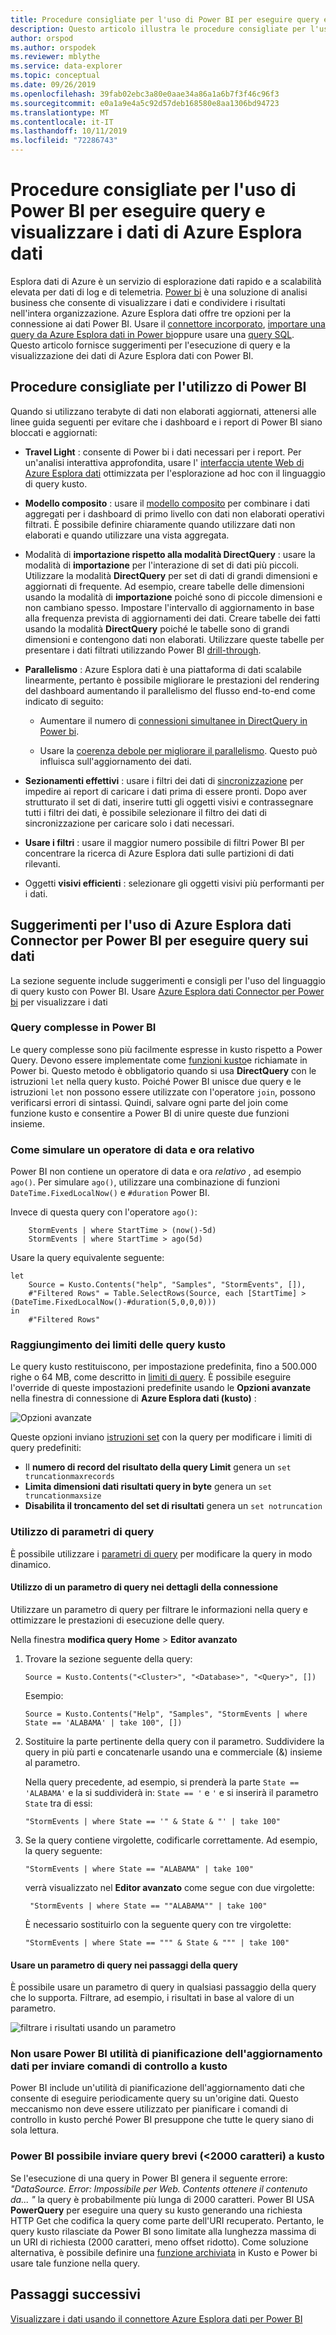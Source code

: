 ```yaml
---
title: Procedure consigliate per l'uso di Power BI per eseguire query e visualizzare i dati di Azure Esplora dati
description: Questo articolo illustra le procedure consigliate per l'uso di Power BI per eseguire query e visualizzare i dati di Esplora dati di Azure.
author: orspod
ms.author: orspodek
ms.reviewer: mblythe
ms.service: data-explorer
ms.topic: conceptual
ms.date: 09/26/2019
ms.openlocfilehash: 39fab02ebc3a80e0aae34a86a1a6b7f3f46c96f3
ms.sourcegitcommit: e0a1a9e4a5c92d57deb168580e8aa1306bd94723
ms.translationtype: MT
ms.contentlocale: it-IT
ms.lasthandoff: 10/11/2019
ms.locfileid: "72286743"
---
```

# <a name="best-practices-for-using-power-bi-to-query-and-visualize-azure-data-explorer-data"></a>Procedure consigliate per l'uso di Power BI per eseguire query e visualizzare i dati di Azure Esplora dati

Esplora dati di Azure è un servizio di esplorazione dati rapido e a scalabilità elevata per dati di log e di telemetria. [Power bi](https://docs.microsoft.com/power-bi/) è una soluzione di analisi business che consente di visualizzare i dati e condividere i risultati nell'intera organizzazione. Azure Esplora dati offre tre opzioni per la connessione ai dati Power BI. Usare il [connettore incorporato](power-bi-connector.md), [importare una query da Azure Esplora dati in Power bi](power-bi-imported-query.md)oppure usare una [query SQL](power-bi-sql-query.md). Questo articolo fornisce suggerimenti per l'esecuzione di query e la visualizzazione dei dati di Azure Esplora dati con Power BI. 

## <a name="best-practices-for-using-power-bi"></a>Procedure consigliate per l'utilizzo di Power BI 

Quando si utilizzano terabyte di dati non elaborati aggiornati, attenersi alle linee guida seguenti per evitare che i dashboard e i report di Power BI siano bloccati e aggiornati:

* **Travel Light** : consente di Power bi i dati necessari per i report. Per un'analisi interattiva approfondita, usare l' [interfaccia utente Web di Azure Esplora dati](web-query-data.md) ottimizzata per l'esplorazione ad hoc con il linguaggio di query kusto.

* **Modello composito** : usare il [modello composito](https://docs.microsoft.com/power-bi/desktop-composite-models) per combinare i dati aggregati per i dashboard di primo livello con dati non elaborati operativi filtrati. È possibile definire chiaramente quando utilizzare dati non elaborati e quando utilizzare una vista aggregata. 

* Modalità di **importazione rispetto alla modalità DirectQuery** : usare la modalità di **importazione** per l'interazione di set di dati più piccoli. Utilizzare la modalità **DirectQuery** per set di dati di grandi dimensioni e aggiornati di frequente. Ad esempio, creare tabelle delle dimensioni usando la modalità di **importazione** poiché sono di piccole dimensioni e non cambiano spesso. Impostare l'intervallo di aggiornamento in base alla frequenza prevista di aggiornamenti dei dati. Creare tabelle dei fatti usando la modalità **DirectQuery** poiché le tabelle sono di grandi dimensioni e contengono dati non elaborati. Utilizzare queste tabelle per presentare i dati filtrati utilizzando Power BI [drill-through](https://docs.microsoft.com/power-bi/desktop-drillthrough).

* **Parallelismo** : Azure Esplora dati è una piattaforma di dati scalabile linearmente, pertanto è possibile migliorare le prestazioni del rendering del dashboard aumentando il parallelismo del flusso end-to-end come indicato di seguito:

   * Aumentare il numero di [connessioni simultanee in DirectQuery in Power bi](https://docs.microsoft.com/power-bi/desktop-directquery-about#maximum-number-of-connections-option-for-directquery).

   * Usare la [coerenza debole per migliorare il parallelismo](/azure/kusto/concepts/queryconsistency). Questo può influisca sull'aggiornamento dei dati.

* **Sezionamenti effettivi** : usare i filtri dei dati di [sincronizzazione](https://docs.microsoft.com/power-bi/visuals/power-bi-visualization-slicers#sync-and-use-slicers-on-other-pages) per impedire ai report di caricare i dati prima di essere pronti. Dopo aver strutturato il set di dati, inserire tutti gli oggetti visivi e contrassegnare tutti i filtri dei dati, è possibile selezionare il filtro dei dati di sincronizzazione per caricare solo i dati necessari.

* **Usare i filtri** : usare il maggior numero possibile di filtri Power BI per concentrare la ricerca di Azure Esplora dati sulle partizioni di dati rilevanti.

* Oggetti **visivi efficienti** : selezionare gli oggetti visivi più performanti per i dati.

## <a name="tips-for-using-the-azure-data-explorer-connector-for-power-bi-to-query-data"></a>Suggerimenti per l'uso di Azure Esplora dati Connector per Power BI per eseguire query sui dati

La sezione seguente include suggerimenti e consigli per l'uso del linguaggio di query kusto con Power BI. Usare [Azure Esplora dati Connector per Power bi](power-bi-connector.md) per visualizzare i dati

### <a name="complex-queries-in-power-bi"></a>Query complesse in Power BI

Le query complesse sono più facilmente espresse in kusto rispetto a Power Query. Devono essere implementate come [funzioni kusto](/azure/kusto/query/functions)e richiamate in Power bi. Questo metodo è obbligatorio quando si usa **DirectQuery** con le istruzioni `let` nella query kusto. Poiché Power BI unisce due query e le istruzioni `let` non possono essere utilizzate con l'operatore `join`, possono verificarsi errori di sintassi. Quindi, salvare ogni parte del join come funzione kusto e consentire a Power BI di unire queste due funzioni insieme.

### <a name="how-to-simulate-a-relative-date-time-operator"></a>Come simulare un operatore di data e ora relativo

Power BI non contiene un operatore di data e ora *relativo* , ad esempio `ago()`.
Per simulare `ago()`, utilizzare una combinazione di funzioni `DateTime.FixedLocalNow()` e `#duration` Power BI.

Invece di questa query con l'operatore `ago()`:

```kusto
    StormEvents | where StartTime > (now()-5d)
    StormEvents | where StartTime > ago(5d)
``` 

Usare la query equivalente seguente:

```powerquery-m
let
    Source = Kusto.Contents("help", "Samples", "StormEvents", []),
    #"Filtered Rows" = Table.SelectRows(Source, each [StartTime] > (DateTime.FixedLocalNow()-#duration(5,0,0,0)))
in
    #"Filtered Rows"
```

### <a name="reaching-kusto-query-limits"></a>Raggiungimento dei limiti delle query kusto 

Le query kusto restituiscono, per impostazione predefinita, fino a 500.000 righe o 64 MB, come descritto in [limiti di query](/azure/kusto/concepts/querylimits). È possibile eseguire l'override di queste impostazioni predefinite usando le **Opzioni avanzate** nella finestra di connessione di **Azure Esplora dati (kusto)** :

![Opzioni avanzate](media/power-bi-best-practices/advanced-options.png)

Queste opzioni inviano [istruzioni set](/azure/kusto/query/setstatement) con la query per modificare i limiti di query predefiniti:

  * Il **numero di record del risultato della query Limit** genera un `set truncationmaxrecords`
  * **Limita dimensioni dati risultati query in byte** genera un `set truncationmaxsize`
  * **Disabilita il troncamento del set di risultati** genera un `set notruncation`

### <a name="using-query-parameters"></a>Utilizzo di parametri di query

È possibile utilizzare i [parametri di query](/azure/kusto/query/queryparametersstatement) per modificare la query in modo dinamico. 

#### <a name="using-a-query-parameter-in-the-connection-details"></a>Utilizzo di un parametro di query nei dettagli della connessione

Utilizzare un parametro di query per filtrare le informazioni nella query e ottimizzare le prestazioni di esecuzione delle query.
 
Nella finestra **modifica query** **Home** > **Editor avanzato**

1. Trovare la sezione seguente della query:

    ```powerquery-m
    Source = Kusto.Contents("<Cluster>", "<Database>", "<Query>", [])
    ```
   
   Esempio:

    ```powerquery-m
    Source = Kusto.Contents("Help", "Samples", "StormEvents | where State == 'ALABAMA' | take 100", [])
    ```

1. Sostituire la parte pertinente della query con il parametro. Suddividere la query in più parti e concatenarle usando una e commerciale (&) insieme al parametro.

   Nella query precedente, ad esempio, si prenderà la parte `State == 'ALABAMA'` e la si suddividerà in: `State == '` e `'` e si inserirà il parametro `State` tra di essi:
   
    ```kusto
    "StormEvents | where State == '" & State & "' | take 100"
    ```

1. Se la query contiene virgolette, codificarle correttamente. Ad esempio, la query seguente: 

   ```kusto
   "StormEvents | where State == "ALABAMA" | take 100" 
   ```

   verrà visualizzato nel **Editor avanzato** come segue con due virgolette:

   ```kusto
    "StormEvents | where State == ""ALABAMA"" | take 100"
   ```

   È necessario sostituirlo con la seguente query con tre virgolette:

   ```kusto
   "StormEvents | where State == """ & State & """ | take 100"
   ```

#### <a name="use-a-query-parameter-in-the-query-steps"></a>Usare un parametro di query nei passaggi della query

È possibile usare un parametro di query in qualsiasi passaggio della query che lo supporta. Filtrare, ad esempio, i risultati in base al valore di un parametro.

![filtrare i risultati usando un parametro](media/power-bi-best-practices/filter-using-parameter.png)

### <a name="dont-use-power-bi-data-refresh-scheduler-to-issue-control-commands-to-kusto"></a>Non usare Power BI utilità di pianificazione dell'aggiornamento dati per inviare comandi di controllo a kusto

Power BI include un'utilità di pianificazione dell'aggiornamento dati che consente di eseguire periodicamente query su un'origine dati. Questo meccanismo non deve essere utilizzato per pianificare i comandi di controllo in kusto perché Power BI presuppone che tutte le query siano di sola lettura.

### <a name="power-bi-can-send-only-short-lt2000-characters-queries-to-kusto"></a>Power BI possibile inviare query brevi (&lt;2000 caratteri) a kusto

Se l'esecuzione di una query in Power BI genera il seguente errore:  _"DataSource. Error: Impossibile per Web. Contents ottenere il contenuto da... "_ la query è probabilmente più lunga di 2000 caratteri. Power BI USA **PowerQuery** per eseguire una query su kusto generando una richiesta HTTP Get che codifica la query come parte dell'URI recuperato. Pertanto, le query kusto rilasciate da Power BI sono limitate alla lunghezza massima di un URI di richiesta (2000 caratteri, meno offset ridotto). Come soluzione alternativa, è possibile definire una [funzione archiviata](/azure/kusto/query/schema-entities/stored-functions) in Kusto e Power bi usare tale funzione nella query.

## <a name="next-steps"></a>Passaggi successivi

[Visualizzare i dati usando il connettore Azure Esplora dati per Power BI](power-bi-connector.md)




